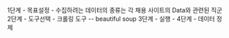 1단계 - 목표설정 - 수집하려는 데이터의 종류는 각 채용 사이트의 Data와 관련된 직군
2단계 - 도구선택 - 크롤링 도구 -- beautiful soup
3단계 - 실행  - 
4단계 - 데이터 정제
